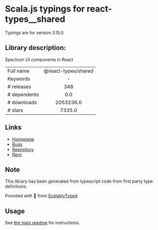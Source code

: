 
# Scala.js typings for react-types__shared

Typings are for version 3.15.0

## Library description:
Spectrum UI components in React

|                    |                 |
| ------------------ | :-------------: |
| Full name          | @react-types/shared |
| Keywords           | - |
| # releases         | 348 |
| # dependents       | 0.0 |
| # downloads        | 2053236.0 |
| # stars            | 7335.0 |

## Links
- [Homepage](https://github.com/adobe/react-spectrum#readme)
- [Bugs](https://github.com/adobe/react-spectrum/issues)
- [Repository](https://github.com/adobe/react-spectrum)
- [Npm](https://www.npmjs.com/package/%40react-types%2Fshared)
    


## Note
This library has been generated from typescript code from first party type definitions.

Provided with :purple_heart: from [ScalablyTyped](https://github.com/oyvindberg/ScalablyTyped)

## Usage
See [the main readme](../../readme.md) for instructions.



